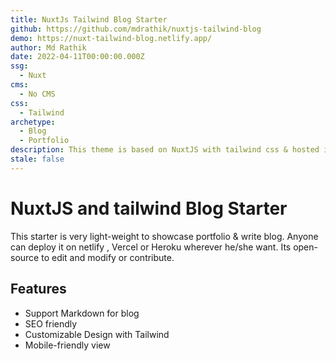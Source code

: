 ```yaml
---
title: NuxtJs Tailwind Blog Starter
github: https://github.com/mdrathik/nuxtjs-tailwind-blog
demo: https://nuxt-tailwind-blog.netlify.app/
author: Md Rathik
date: 2022-04-11T00:00:00.000Z
ssg:
  - Nuxt
cms:
  - No CMS
css:
  - Tailwind
archetype:
  - Blog
  - Portfolio
description: This theme is based on NuxtJS with tailwind css & hosted in Netlify.
stale: false
---
```


# NuxtJS and tailwind Blog Starter

This starter is very light-weight to showcase portfolio & write blog. Anyone can deploy it on netlify , Vercel or Heroku wherever he/she want. Its open-source to edit and modify or contribute.

## Features

- Support Markdown for blog
- SEO friendly
- Customizable Design with Tailwind
- Mobile-friendly view
